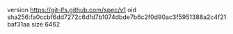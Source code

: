 version https://git-lfs.github.com/spec/v1
oid sha256:fa0ccbf6dd7272c6dfd7b1074dbde7b6c2f0d90ac3f5951388a2c4f21baf31aa
size 6462
